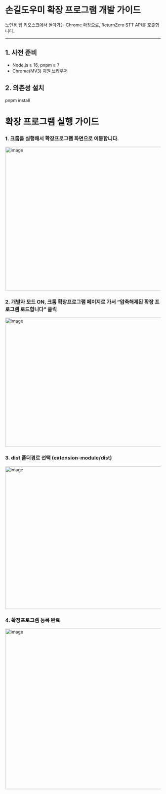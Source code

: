 # 손길도우미 확장 프로그램 개발 가이드

노인용 웹 키오스크에서 돌아가는 Chrome 확장으로, ReturnZero STT API를 호출합니다.

---

## 1. 사전 준비

- Node.js ≥ 16, pnpm ≥ 7
- Chrome(MV3) 지원 브라우저

## 2. 의존성 설치


pnpm install


# 확장 프로그램 실행 가이드

### 1. 크롬을 실행해서 확장프로그램 화면으로 이동합니다.
<img width="1095" height="465" alt="image" src="https://github.com/user-attachments/assets/9ec684ff-c4a2-4151-aea0-49a9b8d528f6" />

### 2. 개발자 모드 ON, 크롬 확장프로그램 페이지로 가서 “압축해제된 확장 프로그램 로드합니다” 클릭
<img width="1091" height="417" alt="image" src="https://github.com/user-attachments/assets/e93a0cd5-1386-41de-a2a1-fc1130bcebba" />

### 3. dist 폴더경로 선택 (extension-module/dist)
   <img width="695" height="461" alt="image" src="https://github.com/user-attachments/assets/2b7c7968-3a19-4367-af3e-940dc14bd18a" />
   
### 4. 확장프로그램 등록 완료
<img width="1092" height="519" alt="image" src="https://github.com/user-attachments/assets/ace7c1de-86c2-48f3-9c8b-0ccf001ee59d" />
